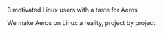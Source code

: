3 motivated Linux users with a taste for Aeros

We make Aeros on Linux a reality, project by project.
